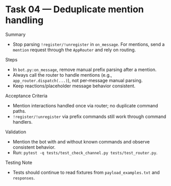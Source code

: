 # Task 04 — Deduplicate mention handling

Summary
- Stop parsing `!register/!unregister` in `on_message`. For mentions, send a `mention` request through the `AppRouter` and rely on routing.

Steps
- In `bot.py:on_message`, remove manual prefix parsing after a mention.
- Always call the router to handle mentions (e.g., `app_router.dispatch(...)`), not per‑message manual parsing.
- Keep reactions/placeholder message behavior consistent.

Acceptance Criteria
- Mention interactions handled once via router; no duplicate command paths.
- `!register/!unregister` via prefix commands still work through command handlers.

Validation
- Mention the bot with and without known commands and observe consistent behavior.
- Run: `pytest -q tests/test_check_channel.py tests/test_router.py`.

Testing Note
- Tests should continue to read fixtures from `payload_examples.txt` and `responses`.
